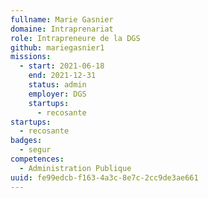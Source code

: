 ```yaml
---
fullname: Marie Gasnier
domaine: Intraprenariat
role: Intrapreneure de la DGS
github: mariegasnier1
missions:
  - start: 2021-06-18
    end: 2021-12-31
    status: admin
    employer: DGS
    startups:
      - recosante
startups:
  - recosante
badges:
  - segur
competences:
  - Administration Publique
uuid: fe99edcb-f163-4a3c-8e7c-2cc9de3ae661
---
```

